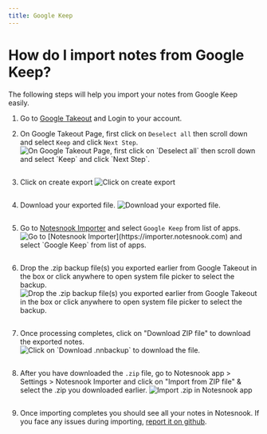 ```yaml
---
title: Google Keep
---
```


# How do I import notes from Google Keep?

The following steps will help you import your notes from Google Keep easily.

1. Go to [Google Takeout](https://takeout.google.com/settings/takeout) and Login to your account.

2. On Google Takeout Page, first click on `Deselect all` then scroll down and select `Keep` and click `Next Step`.
   <img style="margin-bottom:15px;" src="/static/google-keep-importer/1.png" alt="On Google Takeout Page, first click on `Deselect all` then scroll down and select `Keep` and click `Next Step`."/>

3. Click on create export
   <img style="margin-bottom:15px;" src="/static/google-keep-importer/2.png" alt="Click on create export"/>

4. Download your exported file.
   <img style="margin-bottom:15px;" src="/static/google-keep-importer/3.png" alt="Download your exported file."/>

5. Go to [Notesnook Importer](https://importer.notesnook.com) and select `Google Keep` from list of apps.
   <img style="margin-bottom:15px;" src="/static/google-keep-importer/4.png" alt="Go to [Notesnook Importer](https://importer.notesnook.com) and select `Google Keep` from list of apps."/>

6. Drop the .zip backup file(s) you exported earlier from Google Takeout in the box or click anywhere to open system file picker to select the backup.
   <img style="margin-bottom:15px;" src="/static/google-keep-importer/5.png" alt="Drop the .zip backup file(s) you exported earlier from Google Takeout in the box or click anywhere to open system file picker to select the backup."/>

7. Once processing completes, click on "Download ZIP file" to download the exported notes.
   <img style="margin-bottom:15px;" src="/static/google-keep-importer/6.png" alt="Click on `Download .nnbackup` to download the file."/>

8. After you have downloaded the `.zip` file, go to Notesnook app > Settings > Notesnook Importer and click on "Import from ZIP file" & select the .zip you downloaded earlier.
   <img style="margin-bottom:15px;" src="/static/import-zip-app.png" alt="Import .zip in Notesnook app"/>

9. Once importing completes you should see all your notes in Notesnook. If you face any issues during importing, [report it on github](https://github.com/streetwriters/notesnook).

